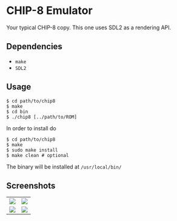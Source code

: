 # CHIP-8 Emulator

Your typical CHIP-8 copy. This one uses SDL2 as a rendering API.

## Dependencies

* `make`
* `SDL2`

## Usage

```shell
$ cd path/to/chip8
$ make
$ cd bin
$ ./chip8 [../path/to/ROM]
```
In order to install do
```shell
$ cd path/to/chip8
$ make
$ sudo make install
$ make clean # optional
```
The binary will be installed at `/usr/local/bin/`

## Screenshots

<table>
    <tr>
    <td><img src="https://user-images.githubusercontent.com/54286563/91669143-75219180-eb1b-11ea-8b81-9dea80b61fe7.png"/></td>
    <td><img src="https://user-images.githubusercontent.com/54286563/91669145-75ba2800-eb1b-11ea-9378-81ca0e412e8f.png"/></td>
    </tr>
    <tr>
    <td><img src="https://user-images.githubusercontent.com/54286563/91669146-75ba2800-eb1b-11ea-9945-a0584713d896.png"/></td>
    <td><img src="https://user-images.githubusercontent.com/54286563/91669147-7652be80-eb1b-11ea-81be-26251e88e95b.png"/></td>
    </tr>
</table>
